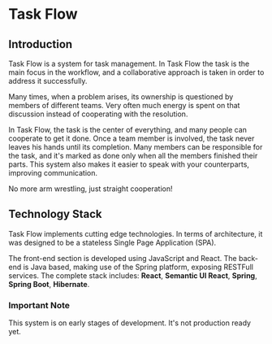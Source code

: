 # Task Flow

## Introduction
Task Flow is a system for task management. In Task Flow the task is the main focus in the workflow, and a collaborative approach is taken in order to address it successfully.

Many times, when a problem arises, its ownership is questioned by members of different teams. Very often much energy is spent on that discussion instead of cooperating with the resolution.

In Task Flow, the task is the center of everything, and many people can cooperate to get it done. Once a team member is involved, the task never leaves his hands until its completion. Many members can be responsible for the task, and it's marked as done only when all the members finished their parts. This system also makes it easier to speak with your counterparts, improving communication.

No more arm wrestling, just straight cooperation!

## Technology Stack
Task Flow implements cutting edge technologies. In terms of architecture, it was designed to be a stateless Single Page Application (SPA).

The front-end section is developed using JavaScript and React. The back-end is Java based, making use of the Spring platform, exposing RESTFull services. The complete stack includes: **React**, **Semantic UI React**, **Spring**, **Spring Boot**, **Hibernate**.

### Important Note
This system is on early stages of development. It's not production ready yet.
